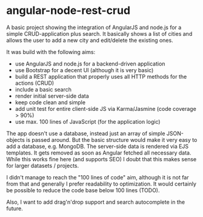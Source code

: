 angular-node-rest-crud
======================

A basic project showing the integration of AngularJS and node.js for a simple CRUD-application plus search. It basically shows a list of cities and allows the user to add a new city and edit/delete the existing ones.

It was build with the following aims:

* use AngularJS and node.js for a backend-driven application
* use Bootstrap for a decent UI (although it is very basic)
* build a REST application that properly uses all HTTP methods for the actions (CRUD)
* include a basic search
* render initial server-side data
* keep code clean and simple
* add unit test for entire client-side JS via Karma/Jasmine (code coverage > 90%)
* use max. 100 lines of JavaScript (for the application logic)

The app doesn't use a database, instead just an array of simple JSON-objects is passed around. But the basic structure would make it very easy to add a database, e.g. MongoDB. The server-side data is rendered via EJS templates. It gets removed as soon as Angular fetched all necessary data. While this works fine here (and supports SEO) I doubt that this makes sense for larger datasets / projects.

I didn't manage to reach the "100 lines of code" aim, although it is not far from that and generally I prefer readability to optimization. It would certainly be possible to reduce the code base below 100 lines (TODO).

Also, I want to add drag'n'drop support and search autocomplete in the future.

